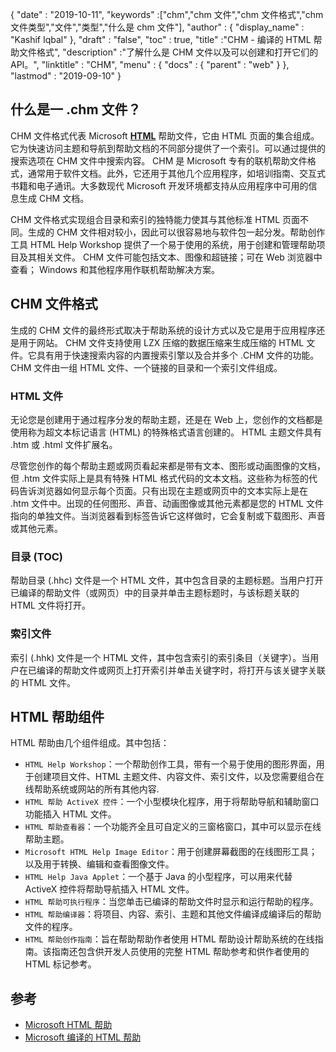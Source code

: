 {
  "date" : "2019-10-11",
  "keywords" :["chm","chm 文件","chm 文件格式","chm 文件类型","文件","类型","什么是 chm 文件"],
  "author" : {
    "display_name" : "Kashif Iqbal"
},
  "draft" : "false",
  "toc" : true,
  "title" :"CHM - 编译的 HTML 帮助文件格式",
  "description" :"了解什么是 CHM 文件以及可以创建和打开它们的 API。",
  "linktitle" : "CHM",
  "menu" : {
    "docs" : {
      "parent" : "web"
}
},
  "lastmod" : "2019-09-10"
}

## 什么是一 .chm 文件？

CHM 文件格式代表 Microsoft **[HTML](/zh/web/html/)** 帮助文件，它由 HTML 页面的集合组成。它为快速访问主题和导航到帮助文档的不同部分提供了一个索引。可以通过提供的搜索选项在 CHM 文件中搜索内容。 CHM 是 Microsoft 专有的联机帮助文件格式，通常用于软件文档。此外，它还用于其他几个应用程序，如培训指南、交互式书籍和电子通讯。大多数现代 Microsoft 开发环境都支持从应用程序中可用的信息生成 CHM 文档。

CHM 文件格式实现组合目录和索引的独特能力使其与其他标准 HTML 页面不同。生成的 CHM 文件相对较小，因此可以很容易地与软件包一起分发。帮助创作工具 HTML Help Workshop 提供了一个易于使用的系统，用于创建和管理帮助项目及其相关文件。 CHM 文件可能包括文本、图像和超链接；可在 Web 浏览器中查看； Windows 和其他程序用作联机帮助解决方案。

## CHM 文件格式

生成的 CHM 文件的最终形式取决于帮助系统的设计方式以及它是用于应用程序还是用于网站。 CHM 文件支持使用 LZX 压缩的数据压缩来生成压缩的 HTML 文件。它具有用于快速搜索内容的内置搜索引擎以及合并多个 .CHM 文件的功能。 CHM 文件由一组 HTML 文件、一个链接的目录和一个索引文件组成。

### HTML 文件

无论您是创建用于通过程序分发的帮助主题，还是在 Web 上，您创作的文档都是使用称为超文本标记语言 (HTML) 的特殊格式语言创建的。 HTML 主题文件具有 .htm 或 .html 文件扩展名。

尽管您创作的每个帮助主题或网页看起来都是带有文本、图形或动画图像的文档，但 .htm 文件实际上是具有特殊 HTML 格式代码的文本文档。这些称为标签的代码告诉浏览器如何显示每个页面。只有出现在主题或网页中的文本实际上是在 .htm 文件中。出现的任何图形、声音、动画图像或其他元素都是您的 HTML 文件指向的单独文件。当浏览器看到标签告诉它这样做时，它会复制或下载图形、声音或其他元素。

### 目录 (TOC)
帮助目录 (.hhc) 文件是一个 HTML 文件，其中包含目录的主题标题。当用户打开已编译的帮助文件（或网页）中的目录并单击主题标题时，与该标题关联的 HTML 文件将打开。

### 索引文件
索引 (.hhk) 文件是一个 HTML 文件，其中包含索引的索引条目（关键字）。当用户在已编译的帮助文件或网页上打开索引并单击关键字时，将打开与该关键字关联的 HTML 文件。

## HTML 帮助组件

HTML 帮助由几个组件组成。其中包括：

* `HTML Help Workshop`：一个帮助创作工具，带有一个易于使用的图形界面，用于创建项目文件、HTML 主题文件、内容文件、索引文件，以及您需要组合在线帮助系统或网站的所有其他内容.
* `HTML 帮助 ActiveX 控件`：一个小型模块化程序，用于将帮助导航和辅助窗口功能插入 HTML 文件。
* `HTML 帮助查看器`：一个功能齐全且可自定义的三窗格窗口，其中可以显示在线帮助主题。
* `Microsoft HTML Help Image Editor`：用于创建屏幕截图的在线图形工具；以及用于转换、编辑和查看图像文件。
* `HTML Help Java Applet`：一个基于 Java 的小型程序，可以用来代替 ActiveX 控件将帮助导航插入 HTML 文件。
* `HTML 帮助可执行程序`：当您单击已编译的帮助文件时显示和运行帮助的程序。
* `HTML 帮助编译器`：将项目、内容、索引、主题和其他文件编译成编译后的帮助文件的程序。
* `HTML 帮助创作指南`：旨在帮助帮助作者使用 HTML 帮助设计帮助系统的在线指南。该指南还包含供开发人员使用的完整 HTML 帮助参考和供作者使用的 HTML 标记参考。

## 参考

* [Microsoft HTML 帮助](https://learn.microsoft.com/en-us/previous-versions/windows/desktop/htmlhelp/microsoft-html-help-1-4-sdk)
* [Microsoft 编译的 HTML 帮助](https://en.wikipedia.org/wiki/Microsoft_Compiled_HTML_Help)

